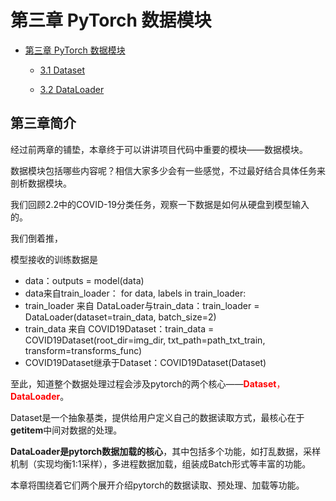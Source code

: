 # 第三章 PyTorch 数据模块

* [第三章 PyTorch 数据模块](README.md)
  
  * [3.1 Dataset](3.1-dataset.md)
  
  * [3.2 DataLoader](3.2-dataloader.md)
  
    

## 第三章简介

经过前两章的铺垫，本章终于可以讲讲项目代码中重要的模块——数据模块。

数据模块包括哪些内容呢？相信大家多少会有一些感觉，不过最好结合具体任务来剖析数据模块。

我们回顾2.2中的COVID-19分类任务，观察一下数据是如何从硬盘到模型输入的。

我们倒着推，

模型接收的训练数据是

* data：outputs = model(data)
* data来自train_loader： for data, labels in train_loader:
* train_loader 来自 DataLoader与train_data：train_loader = DataLoader(dataset=train_data, batch_size=2)
* train_data 来自 COVID19Dataset：train_data = COVID19Dataset(root_dir=img_dir, txt_path=path_txt_train, transform=transforms_func)
* COVID19Dataset继承于Dataset：COVID19Dataset(Dataset)

至此，知道整个数据处理过程会涉及pytorch的两个核心——<font color=red>**Dataset**， **DataLoader**</font>。

Dataset是一个抽象基类，提供给用户定义自己的数据读取方式，最核心在于**getitem**中间对数据的处理。

**DataLoader是pytorch数据加载的核心**，其中包括多个功能，如打乱数据，采样机制（实现均衡1:1采样），多进程数据加载，组装成Batch形式等丰富的功能。

本章将围绕着它们两个展开介绍pytorch的数据读取、预处理、加载等功能。
